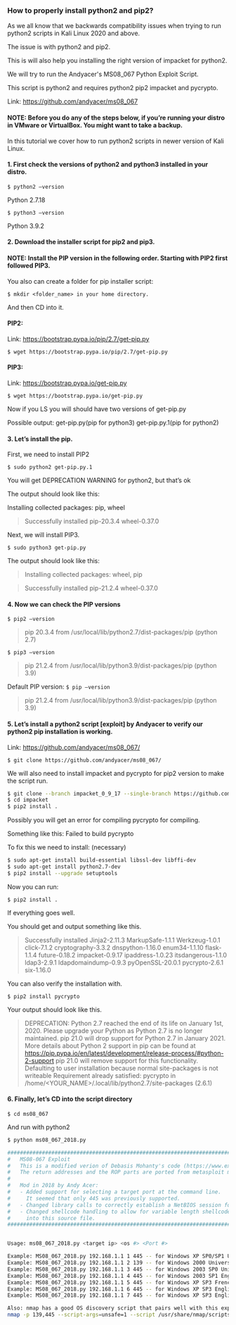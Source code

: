### How to properly install python2 and pip2?

As we all know that we backwards compatibility issues when trying to run python2 scripts in Kali Linux 2020 and above. 

The issue is with python2 and pip2. 

This is will also help you installing the right version of impacket for python2.

We will try to run the Andyacer's MS08_067 Python Exploit Script. 

This script is python2 and requires python2 pip2 impacket and pycrypto.

Link: https://github.com/andyacer/ms08_067 

#### NOTE: Before you do any of the steps below, if you’re running your distro in VMware or VirtualBox. You might want to take a backup.
In this tutorial we cover how to run python2 scripts in newer version of Kali Linux.

#### 1.	First check the versions of python2 and python3 installed in your distro.

`$ python2 –version`
 
Python 2.7.18

`$ python3 –version`
 
Python 3.9.2

#### 2.	Download the installer script for pip2 and pip3.

#### NOTE: Install the PIP version in the following order. Starting with PIP2 first followed PIP3.

You also can create a folder for pip installer script:

`$ mkdir <folder_name> in your home directory.`

And then CD into it.

#### PIP2:

Link: https://bootstrap.pypa.io/pip/2.7/get-pip.py

`$ wget https://bootstrap.pypa.io/pip/2.7/get-pip.py`

#### PIP3:

Link: https://bootstrap.pypa.io/get-pip.py

`$ wget https://bootstrap.pypa.io/get-pip.py`

Now if you LS you will should have two versions of get-pip.py

Possible output: get-pip.py(pip for python3)  get-pip.py.1(pip for python2)

#### 3.	Let’s install the pip.

First, we need to install PIP2

`$ sudo python2 get-pip.py.1`
 
You will get DEPRECATION WARNING for python2, but that’s ok

The output should look like this: 

Installing collected packages: pip, wheel

> Successfully installed pip-20.3.4 wheel-0.37.0

Next, we will install PIP3.

`$ sudo python3 get-pip.py`

The output should look like this:

> Installing collected packages: wheel, pip

> Successfully installed pip-21.2.4 wheel-0.37.0

#### 4.	 Now we can check the PIP versions

`$ pip2 –version`

> pip 20.3.4 from /usr/local/lib/python2.7/dist-packages/pip (python 2.7)

`$ pip3 –version`

>pip 21.2.4 from /usr/local/lib/python3.9/dist-packages/pip (python 3.9)

Default PIP version:
`$ pip –version`

> pip 21.2.4 from /usr/local/lib/python3.9/dist-packages/pip (python 3.9)

#### 5.	Let’s install a python2 script [exploit] by Andyacer to verify our python2 pip installation is working.

Link: https://github.com/andyacer/ms08_067/

`$ git clone https://github.com/andyacer/ms08_067/`

We will also need to install impacket and pycrypto for pip2 version to make the script run.

```bash
$ git clone --branch impacket_0_9_17 --single-branch https://github.com/CoreSecurity/impacket/
$ cd impacket
$ pip2 install .
```

Possibly you will get an error for compiling pycrypto for compiling.

Something like this: Failed to build pycrypto

To fix this we need to install: (necessary)

```bash
$ sudo apt-get install build-essential libssl-dev libffi-dev
$ sudo apt-get install python2.7-dev
$ pip2 install --upgrade setuptools
```

Now you can run:

`$ pip2 install .`

If everything goes well.

You should get and output something like this.

> Successfully installed Jinja2-2.11.3 MarkupSafe-1.1.1 Werkzeug-1.0.1 click-7.1.2 cryptography-3.3.2 dnspython-1.16.0 enum34-1.1.10 flask-1.1.4 future-0.18.2 impacket-0.9.17 ipaddress-1.0.23 itsdangerous-1.1.0 ldap3-2.9.1 ldapdomaindump-0.9.3 pyOpenSSL-20.0.1 pycrypto-2.6.1 six-1.16.0

You can also verify the installation with.

`$ pip2 install pycrypto`
> 
Your output should look like this.

> DEPRECATION: Python 2.7 reached the end of its life on January 1st, 2020. Please upgrade your Python as Python 2.7 is no longer maintained. pip 21.0 will drop support for Python 2.7 in January 2021. More details about Python 2 support in pip can be found at https://pip.pypa.io/en/latest/development/release-process/#python-2-support pip 21.0 will remove support for this functionality.
Defaulting to user installation because normal site-packages is not writeable
Requirement already satisfied: pycrypto in /home/<YOUR_NAME>/.local/lib/python2.7/site-packages (2.6.1)

#### 6.	Finally, let’s CD into the script directory 

`$ cd ms08_067`

And run with python2
```bash
$ python ms08_067_2018.py

#######################################################################
#   MS08-067 Exploit
#   This is a modified verion of Debasis Mohanty's code (https://www.exploit-db.com/exploits/7132/).
#   The return addresses and the ROP parts are ported from metasploit module exploit/windows/smb/ms08_067_netapi
#
#   Mod in 2018 by Andy Acer:
#   - Added support for selecting a target port at the command line.
#     It seemed that only 445 was previously supported.
#   - Changed library calls to correctly establish a NetBIOS session for SMB transport
#   - Changed shellcode handling to allow for variable length shellcode. Just cut and paste
#     into this source file.
#######################################################################


Usage: ms08_067_2018.py <target ip> <os #> <Port #>

Example: MS08_067_2018.py 192.168.1.1 1 445 -- for Windows XP SP0/SP1 Universal, port 445
Example: MS08_067_2018.py 192.168.1.1 2 139 -- for Windows 2000 Universal, port 139 (445 could also be used)
Example: MS08_067_2018.py 192.168.1.1 3 445 -- for Windows 2003 SP0 Universal
Example: MS08_067_2018.py 192.168.1.1 4 445 -- for Windows 2003 SP1 English
Example: MS08_067_2018.py 192.168.1.1 5 445 -- for Windows XP SP3 French (NX)
Example: MS08_067_2018.py 192.168.1.1 6 445 -- for Windows XP SP3 English (NX)
Example: MS08_067_2018.py 192.168.1.1 7 445 -- for Windows XP SP3 English (AlwaysOn NX)

Also: nmap has a good OS discovery script that pairs well with this exploit:
nmap -p 139,445 --script-args=unsafe=1 --script /usr/share/nmap/scripts/smb-os-discovery 192.168.1.1
```
